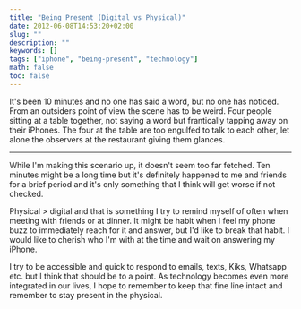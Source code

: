 ```yaml
---
title: "Being Present (Digital vs Physical)"
date: 2012-06-08T14:53:20+02:00
slug: ""
description: ""
keywords: []
tags: ["iphone", "being-present", "technology"]
math: false
toc: false
---
```


It's been 10 minutes and no one has said a word, but no one has noticed. From an outsiders point of view the scene has to be weird. Four people sitting at a table together, not saying a word but frantically tapping away on their iPhones. The four at the table are too engulfed to talk to each other, let alone the observers at the restaurant giving them glances.

-----------

While I'm making this scenario up, it doesn't seem too far fetched. Ten minutes might be a long time but it's definitely happened to me and friends for a brief period and it's only something that I think will get worse if not checked.

Physical &gt; digital and that is something I try to remind myself of often when meeting with friends or at dinner. It might be habit when I feel my phone buzz to immediately reach for it and answer, but I'd like to break that habit. I would like to cherish who I'm with at the time and wait on answering my iPhone.&nbsp;

I try to be accessible and quick to respond to emails, texts, Kiks, Whatsapp etc. but I think that should be to a point. As technology becomes even more integrated in our lives, I hope to remember to keep that fine line intact and remember to stay present in the physical.
